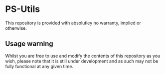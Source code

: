 # PS-Utils
This repository is provided with absolutley no warranty, implied or otherwise.
## Usage warning
Whilst you are free to use and modify the contents of this repository as you wish, please note that it is still under development and as such may not be fully functional at any given time.
